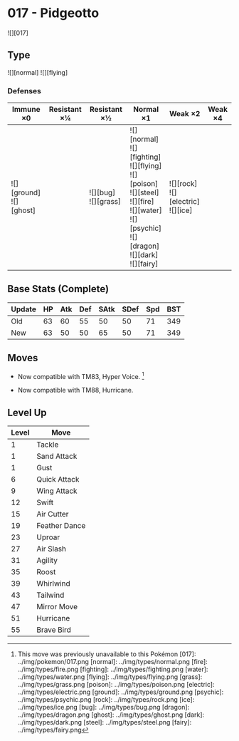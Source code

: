 # 017 - Pidgeotto
![][017]

## Type

![][normal]  ![][flying]

### Defenses

Immune ×0                      | Resistant ×¼ | Resistant ×½                | Normal ×1                                                                                                                                                                   | Weak ×2                                      | Weak ×4 | 
---                            | ---          | ---                         | ---                                                                                                                                                                         | ---                                          | ---     | 
![][ground]<br> ![][ghost]<br> |              | ![][bug]<br> ![][grass]<br> | ![][normal]<br> ![][fighting]<br> ![][flying]<br> ![][poison]<br> ![][steel]<br> ![][fire]<br> ![][water]<br> ![][psychic]<br> ![][dragon]<br> ![][dark]<br> ![][fairy]<br> | ![][rock]<br> ![][electric]<br> ![][ice]<br> |         | 

## Base Stats (Complete)

Update | HP  | Atk | Def | SAtk | SDef | Spd | BST | 
---    | --- | --- | --- | ---  | ---  | --- | --- | 
Old    | 63  | 60  | 55  | 50   | 50   | 71  | 349 | 
New    | 63  | 50  | 50  | 65   | 50   | 71  | 349 | 

## Moves

 - Now compatible with TM83, Hyper Voice. [^1]

 - Now compatible with TM88, Hurricane.

## Level Up

Level | Move          | 
---   | ---           | 
1     | Tackle        | 
1     | Sand Attack   | 
1     | Gust          | 
6     | Quick Attack  | 
9     | Wing Attack   | 
12    | Swift         | 
15    | Air Cutter    | 
19    | Feather Dance | 
23    | Uproar        | 
27    | Air Slash     | 
31    | Agility       | 
35    | Roost         | 
39    | Whirlwind     | 
43    | Tailwind      | 
47    | Mirror Move   | 
51    | Hurricane     | 
55    | Brave Bird    | 

[^1]: This move was previously unavailable to this Pokémon
[017]: ../img/pokemon/017.png
[normal]: ../img/types/normal.png
[fire]: ../img/types/fire.png
[fighting]: ../img/types/fighting.png
[water]: ../img/types/water.png
[flying]: ../img/types/flying.png
[grass]: ../img/types/grass.png
[poison]: ../img/types/poison.png
[electric]: ../img/types/electric.png
[ground]: ../img/types/ground.png
[psychic]: ../img/types/psychic.png
[rock]: ../img/types/rock.png
[ice]: ../img/types/ice.png
[bug]: ../img/types/bug.png
[dragon]: ../img/types/dragon.png
[ghost]: ../img/types/ghost.png
[dark]: ../img/types/dark.png
[steel]: ../img/types/steel.png
[fairy]: ../img/types/fairy.png
